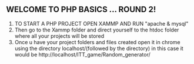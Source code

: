 ## WELCOME TO PHP BASICS ... ROUND 2!

1. TO START A PHP PROJECT OPEN XAMMP AND RUN "apache & mysql"
2. Then go to the Xammp folder and direct yourself to the htdoc folder where all your projects will be stored
3. Once u have your project folders and files created open it in chrome using the directory
localhost/(followed by the directory)
in this case it would be http://localhost/ITT_game/Random_generator/